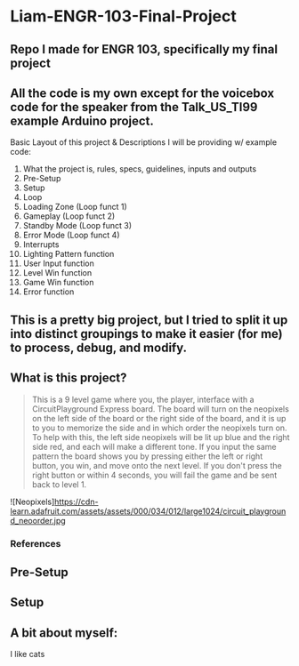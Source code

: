 # Liam-ENGR-103-Final-Project
Repo I made for ENGR 103, specifically my final project
---
All the code is my own except for the voicebox code for the speaker from the Talk_US_TI99 example Arduino project.
---
Basic Layout of this project & Descriptions I will be providing w/ example code:
1. What the project is, rules, specs, guidelines, inputs and outputs
2. Pre-Setup
3. Setup
4. Loop
5. Loading Zone (Loop funct 1)
6. Gameplay (Loop funct 2)
7. Standby Mode (Loop funct 3)
8. Error Mode (Loop funct 4)
9. Interrupts
10. Lighting Pattern function
11. User Input function
12. Level Win function
13. Game Win function
14. Error function

This is a pretty big project, but I tried to split it up into distinct groupings to make it easier (for me) to process, debug, and modify.
---
## What is this project?
> This is a 9 level game where you, the player, interface with a CircuitPlayground Express board. The board will turn on the neopixels on the left side of the board or the right side of the board, and it is up to you to memorize the side and in which order the neopixels turn on. To help with this, the left side neopixels will be lit up blue and the right side red, and each will make a different tone. If you input the same pattern the board shows you by pressing either the left or right button, you win, and move onto the next level. If you don't press the right button or within 4 seconds, you will fail the game and be sent back to level 1.

![Neopixels]https://cdn-learn.adafruit.com/assets/assets/000/034/012/large1024/circuit_playground_neoorder.jpg

### References

## Pre-Setup

## Setup

## A bit about myself:
I like cats
